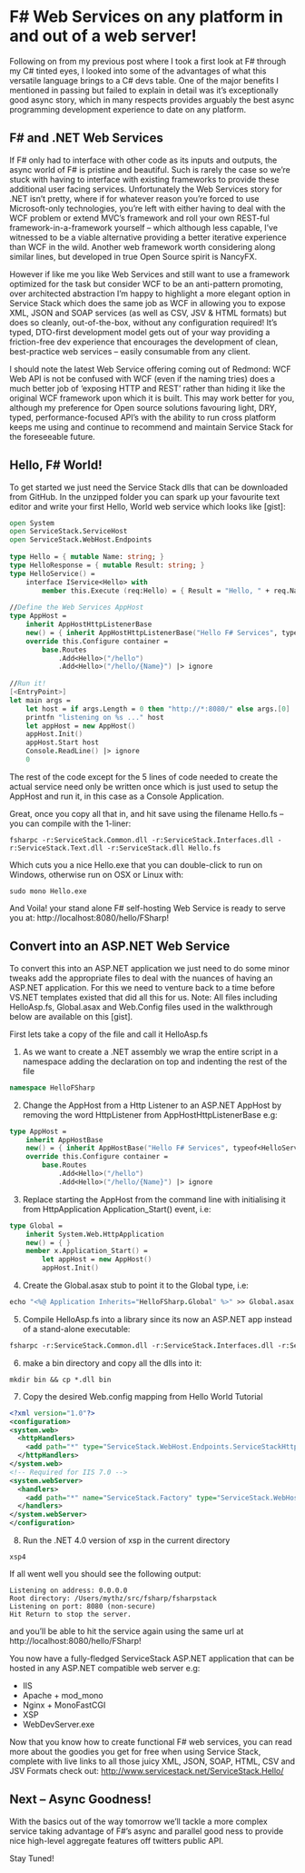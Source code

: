 # F# Web Services on any platform in and out of a web server!

Following on from my previous post where I took a first look at F# through my C# tinted eyes, I looked into some of the advantages of what this versatile language brings to a C# devs table. One of the major benefits I mentioned in passing but failed to explain in detail was it’s exceptionally good async story, which in many respects provides arguably the best async programming development experience to date on any platform.

## F# and .NET Web Services

If F# only had to interface with other code as its inputs and outputs, the async world of F# is pristine and beautiful. Such is rarely the case so we’re stuck with having to interface with existing frameworks to provide these additional user facing services. Unfortunately the Web Services story for .NET isn’t pretty, where if for whatever reason you’re forced to use Microsoft-only technologies, you’re left with either having to deal with the WCF problem or extend MVC’s framework and roll your own REST-ful framework-in-a-framework yourself – which although less capable, I’ve witnessed to be a viable alternative providing a better iterative experience than WCF in the wild. Another web framework worth considering along similar lines, but developed in true Open Source spirit is NancyFX.

However if like me you like Web Services and still want to use a framework optimized for the task but consider WCF to be an anti-pattern promoting, over architected abstraction I’m happy to highlight a more elegant option in Service Stack which does the same job as WCF in allowing you to expose XML, JSON and SOAP services (as well as CSV, JSV & HTML formats) but does so cleanly, out-of-the-box, without any configuration required! It’s typed, DTO-first development model gets out of your way providing a friction-free dev experience that encourages the development of clean, best-practice web services – easily consumable from any client.

I should note the latest Web Service offering coming out of Redmond: WCF Web API is not be confused with WCF (even if the naming tries) does a much better job of ‘exposing HTTP and REST’ rather than hiding it like the original WCF framework upon which it is built. This may work better for you, although my preference for Open source solutions favouring light, DRY, typed, performance-focused API’s with the ability to run cross platform keeps me using and continue to recommend and maintain Service Stack for the foreseeable future.

## Hello, F# World!

To get started we just need the Service Stack dlls that can be downloaded from GitHub. In the unzipped folder you can spark up your favourite text editor and write your first Hello, World web service which looks like [gist]:

```fsharp
open System
open ServiceStack.ServiceHost
open ServiceStack.WebHost.Endpoints
 
type Hello = { mutable Name: string; }
type HelloResponse = { mutable Result: string; }
type HelloService() =
    interface IService<Hello> with
        member this.Execute (req:Hello) = { Result = "Hello, " + req.Name } :> Object
 
//Define the Web Services AppHost
type AppHost =
    inherit AppHostHttpListenerBase
    new() = { inherit AppHostHttpListenerBase("Hello F# Services", typeof<HelloService>.Assembly) }
    override this.Configure container =
        base.Routes
            .Add<Hello>("/hello")
            .Add<Hello>("/hello/{Name}") |> ignore
 
//Run it!
[<EntryPoint>]
let main args =
    let host = if args.Length = 0 then "http://*:8080/" else args.[0]
    printfn "listening on %s ..." host
    let appHost = new AppHost()
    appHost.Init()
    appHost.Start host
    Console.ReadLine() |> ignore
    0
```

The rest of the code except for the 5 lines of code needed to create the actual service need only be written once which is just used to setup the AppHost and run it, in this case as a Console Application.

Great, once you copy all that in, and hit save using the filename Hello.fs – you can compile with the 1-liner:

```
fsharpc -r:ServiceStack.Common.dll -r:ServiceStack.Interfaces.dll -r:ServiceStack.Text.dll -r:ServiceStack.dll Hello.fs
```

Which cuts you a nice Hello.exe that you can double-click to run on Windows, otherwise run on OSX or Linux with:

```
sudo mono Hello.exe
```

And Voila! your stand alone F# self-hosting Web Service is ready to serve you at: http://localhost:8080/hello/FSharp!

## Convert into an ASP.NET Web Service

To convert this into an ASP.NET application we just need to do some minor tweaks add the appropriate files to deal with the nuances of having an ASP.NET application. For this we need to venture back to a time before VS.NET templates existed that did all this for us.
Note: All files including HelloAsp.fs, Global.asax and Web.Config files used in the walkthrough below are available on this [gist].

First lets take a copy of the file and call it HelloAsp.fs

1. As we want to create a .NET assembly we wrap the entire script in a namespace adding the declaration on top and indenting the rest of the file

```fsharp
namespace HelloFSharp
```

2. Change the AppHost from a Http Listener to an ASP.NET AppHost by removing the word HttpListener from AppHostHttpListenerBase e.g:

```fsharp
type AppHost =
    inherit AppHostBase
    new() = { inherit AppHostBase("Hello F# Services", typeof<HelloService>.Assembly) }
    override this.Configure container =
        base.Routes
            .Add<Hello>("/hello")
            .Add<Hello>("/hello/{Name}") |> ignore
```

3. Replace starting the AppHost from the command line with initialising it from HttpApplication Application_Start() event, i.e:

```fsharp
type Global =
    inherit System.Web.HttpApplication
    new() = { }
    member x.Application_Start() =
        let appHost = new AppHost()
        appHost.Init()
```

4. Create the Global.asax stub to point it to the Global type, i.e:

```fsharp
echo "<%@ Application Inherits="HelloFSharp.Global" %>" >> Global.asax
```

5. Compile HelloAsp.fs into a library since its now an ASP.NET app instead of a stand-alone executable:

```fsharp
fsharpc -r:ServiceStack.Common.dll -r:ServiceStack.Interfaces.dll -r:ServiceStack.Text.dll -r:ServiceStack.dll --target:library HelloAsp.fs
```

6. make a bin directory and copy all the dlls into it:

```
mkdir bin && cp *.dll bin
```

7. Copy the desired Web.config mapping from Hello World Tutorial

```xml
<?xml version="1.0"?>
<configuration>
<system.web>
  <httpHandlers>
    <add path="*" type="ServiceStack.WebHost.Endpoints.ServiceStackHttpHandlerFactory, ServiceStack" verb="*"/>
  </httpHandlers>
</system.web>
<!-- Required for IIS 7.0 -->
<system.webServer>
  <handlers>
    <add path="*" name="ServiceStack.Factory" type="ServiceStack.WebHost.Endpoints.ServiceStackHttpHandlerFactory, ServiceStack" verb="*" preCondition="integratedMode" resourceType="Unspecified" allowPathInfo="true" />
  </handlers>
</system.webServer>
</configuration>
```

8. Run the .NET 4.0 version of xsp in the current directory

```
xsp4
```

If all went well you should see the following output:

```
Listening on address: 0.0.0.0
Root directory: /Users/mythz/src/fsharp/fsharpstack
Listening on port: 8080 (non-secure)
Hit Return to stop the server.
```

and you’ll be able to hit the service again using the same url at http://localhost:8080/hello/FSharp!

You now have a fully-fledged ServiceStack ASP.NET application that can be hosted in any ASP.NET compatible web server e.g:

 - IIS
 - Apache + mod_mono
 - Nginx + MonoFastCGI
 - XSP
  - WebDevServer.exe

Now that you know how to create functional F# web services, you can read more about the goodies you get for free when using Service Stack, complete with live links to all those juicy XML, JSON, SOAP, HTML, CSV and JSV Formats check out: http://www.servicestack.net/ServiceStack.Hello/

## Next – Async Goodness!

With the basics out of the way tomorrow we’ll tackle a more complex service taking advantage of F#’s async and parallel good ness to provide nice high-level aggregate features off twitters public API.

Stay Tuned!